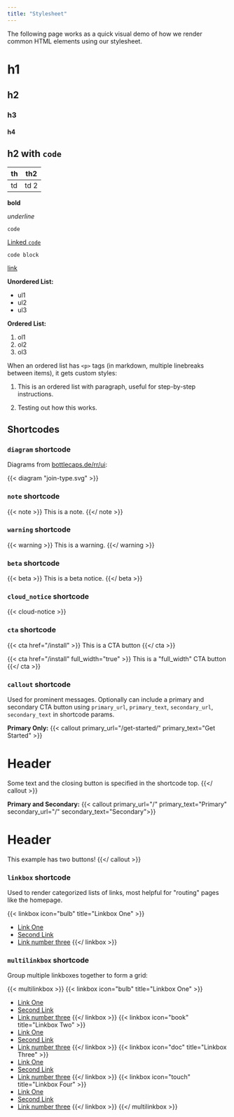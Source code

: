 ```yaml
---
title: "Stylesheet"
---
```


The following page works as a quick visual demo of how we render common HTML elements using our stylesheet.

# h1

## h2

### h3

#### h4

## h2 with `code`

th | th2
---|----
td | td 2

**bold**

_underline_

`code`

[Linked `code`](/)

```shell
code block
```

[link](#h1)

**Unordered List:**
- ul1
- ul2
- ul3

**Ordered List:**
1. ol1
2. ol2
3. ol3

When an ordered list has `<p>` tags (in markdown, multiple linebreaks between items), it gets custom styles:

1. This is an ordered list with paragraph, useful for step-by-step instructions.

2. Testing out how this works.

## Shortcodes

### `diagram` shortcode

Diagrams from [bottlecaps.de/rr/ui](https://www.bottlecaps.de/rr/ui):

{{< diagram "join-type.svg" >}}

### `note` shortcode

{{< note >}}
This is a note.
{{</ note >}}

### `warning` shortcode

{{< warning >}}
This is a warning.
{{</ warning >}}

### `beta` shortcode

{{< beta >}}
This is a beta notice.
{{</ beta >}}

### `cloud_notice` shortcode

{{< cloud-notice >}}


### `cta` shortcode

{{< cta href="/install" >}}
This is a CTA button
{{</ cta >}}

{{< cta href="/install" full_width="true" >}}
This is a "full_width" CTA button
{{</ cta >}}

### `callout` shortcode

Used for prominent messages. Optionally can include a primary and secondary CTA button using `primary_url`, `primary_text`, `secondary_url`, `secondary_text` in shortcode params.

**Primary Only:**
{{< callout primary_url="/get-started/" primary_text="Get Started" >}}
  # Header

  Some text and the closing button is specified in the shortcode top.
{{</ callout >}}

**Primary and Secondary:**
{{< callout primary_url="/" primary_text="Primary" secondary_url="/" secondary_text="Secondary">}}
  # Header

  This example has two buttons!
{{</ callout >}}

### `linkbox` shortcode

Used to render categorized lists of links, most helpful for "routing" pages like the homepage.

{{< linkbox icon="bulb" title="Linkbox One" >}}
- [Link One](/)
- [Second Link](/)
- [Link number three](/)
{{</ linkbox >}}

### `multilinkbox` shortcode

Group multiple linkboxes together to form a grid:

{{< multilinkbox >}}
{{< linkbox icon="bulb" title="Linkbox One" >}}
- [Link One](/)
- [Second Link](/)
- [Link number three](/)
{{</ linkbox >}}
{{< linkbox icon="book" title="Linkbox Two" >}}
- [Link One](/)
- [Second Link](/)
- [Link number three](/)
{{</ linkbox >}}
{{< linkbox icon="doc" title="Linkbox Three" >}}
- [Link One](/)
- [Second Link](/)
- [Link number three](/)
{{</ linkbox >}}
{{< linkbox icon="touch" title="Linkbox Four" >}}
- [Link One](/)
- [Second Link](/)
- [Link number three](/)
{{</ linkbox >}}
{{</ multilinkbox >}}

